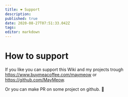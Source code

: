 ```yaml
---
title: ❤ Support
description: 
published: true
date: 2020-08-27T07:51:33.042Z
tags: 
editor: markdown
---
```


# How to support

If you like you can support this Wiki and my projects trough https://www.buymeacoffee.com/maymeow or https://github.com/MayMeow.

Or you can make PR on some project on github. 🙏

